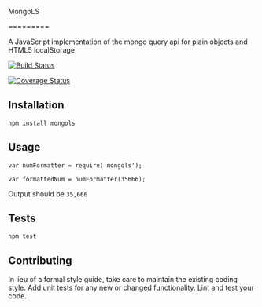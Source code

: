 
MongoLS

=========

A JavaScript implementation of the mongo query api for plain objects and HTML5 localStorage

[![Build Status](https://travis-ci.org/belteshazzar/MongoLS.svg?branch=master)](https://travis-ci.org/belteshazzar/MongoLS)

[![Coverage Status](https://coveralls.io/repos/github/belteshazzar/MongoLS/badge.svg?branch=master)](https://coveralls.io/github/belteshazzar/MongoLS?branch=master)

## Installation

  `npm install mongols`

## Usage

    var numFormatter = require('mongols');

    var formattedNum = numFormatter(35666);
  
  
  Output should be `35,666`


## Tests

  `npm test`

## Contributing

In lieu of a formal style guide, take care to maintain the existing coding style. Add unit tests for any new or changed functionality. Lint and test your code.
